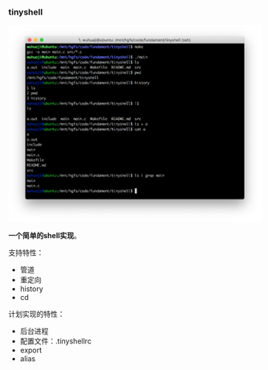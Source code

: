 ### tinyshell

![截图](./screen.png)

**一个简单的shell实现**。

支持特性：
- 管道
- 重定向
- history
- cd

计划实现的特性：
- 后台进程
- 配置文件：.tinyshellrc
- export
- alias